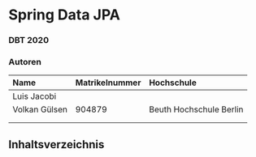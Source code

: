 # Spring Data JPA

### DBT 2020

### Autoren

| Name               | Matrikelnummer | Hochschule |
| :----------------- | :------------- | :--------- |
| Luis Jacobi        |                |            |
| Volkan Gülsen      |904879          |Beuth Hochschule Berlin|
|                    |                |            |
|                    |                |            |



## Inhaltsverzeichnis

